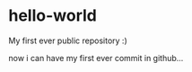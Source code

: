 # hello-world

My first ever public repository :)

now i can have my first ever commit in github...
